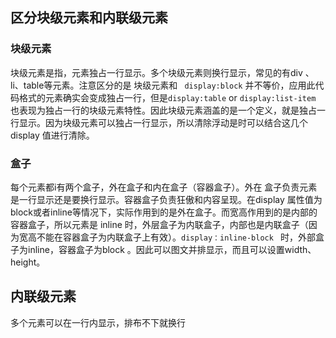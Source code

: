## 区分块级元素和内联级元素

### 块级元素

块级元素是指，元素独占一行显示。多个块级元素则换行显示，常见的有div 、li、table等元素。注意区分的是 块级元素和 ` display:block` 并不等价，应用此代码格式的元素确实会变成独占一行，但是`display:table` or `display:list-item` 也表现为独占一行的块级元素特性。因此块级元素涵盖的是一个定义，就是独占一行显示。因为块级元素可以独占一行显示，所以清除浮动是时可以结合这几个display 值进行清除。





### 盒子

每个元素都i有两个盒子，外在盒子和内在盒子（容器盒子）。外在 盒子负责元素是一行显示还是要换行显示。容器盒子负责狂傲和内容呈现。在display 属性值为block或者inline等情况下，实际作用到的是外在盒子。而宽高作用到的是内部的容器盒子，所以元素是 inline 时，外层盒子为内联盒子，内部也是内联盒子（因为宽高不能在容器盒子为内联盒子上有效）。`display：inline-block ` 时，外部盒子为inline，容器盒子为block 。因此可以图文并排显示，而且可以设置width、height。

## 内联级元素

多个元素可以在一行内显示，排布不下就换行                                                                                                                                                                                                                             



